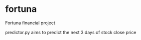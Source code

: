 # fortuna
Fortuna financial project

predictor.py aims to predict the next 3 days of stock close price 